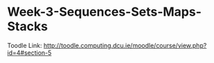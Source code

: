 # Week-3-Sequences-Sets-Maps-Stacks
Toodle Link: http://toodle.computing.dcu.ie/moodle/course/view.php?id=4#section-5
